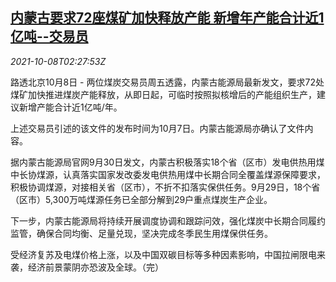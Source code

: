 <!--1633660262000-->
[内蒙古要求72座煤矿加快释放产能 新增年产能合计近1亿吨--交易员](https://cn.reuters.com/article/inner-mongolia-capacity-1008-fri-idCNKBS2GY07B)
------

<div><i>2021-10-08T02:27:53Z</i></div><p>路透北京10月8日 - 两位煤炭交易员周五透露，内蒙古能源局最新发文，要求72处煤矿加快推进煤炭产能释放，从即日起，可临时按照拟核增后的产能组织生产，建议新增产能合计近1亿吨/年。</p><p>上述交易员引述的该文件的发布时间为10月7日。内蒙古能源局亦确认了文件内容。</p><p>据内蒙古能源局官网9月30日发文，内蒙古积极落实18个省（区市）发电供热用煤中长协煤源，认真落实国家发改委发电供热用煤中长期合同全覆盖煤源保障要求，积极协调煤源，对接相关省（区市），不折不扣落实保供任务。9月29日，18个省（区市）5,300万吨煤源任务已全部分解到29户重点煤炭生产企业。</p><p>下一步，内蒙古能源局将持续开展调度协调和跟踪问效，强化煤炭中长期合同履约监管，确保合同均衡、足量兑现，坚决完成冬季民生用煤保供任务。</p><p>受经济复苏及电煤价格上涨，以及中国双碳目标等多种因素影响，中国拉闸限电来袭，经济前景蒙阴亦恐波及全球。（完）</p>
